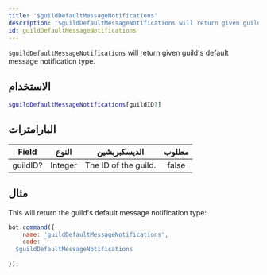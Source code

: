 ```yaml
---
title: '$guildDefaultMessageNotifications'
description: '$guildDefaultMessageNotifications will return given guild''s default message notification type.'
id: guildDefaultMessageNotifications
---
```


`$guildDefaultMessageNotifications` will return given guild's default message notification type.

## الاستخدام

```php
$guildDefaultMessageNotifications[guildID?]
```

## البارامترات

| Field    | النوع   | الديسكبربشين         | مطلوب |
| -------- | ------- | -------------------- |:-----:|
| guildID? | Integer | The ID of the guild. | false |

## مثال

This will return the guild's default message notification type:

```javascript
bot.command({
    name: 'guildDefaultMessageNotifications',
    code: `
  $guildDefaultMessageNotifications
  `
});
```
